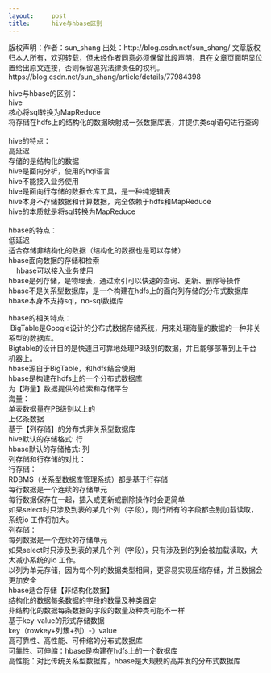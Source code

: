 ```yaml
---
layout:     post
title:      hive与hbase区别
---
```

<div id="article_content" class="article_content clearfix csdn-tracking-statistics" data-pid="blog" data-mod="popu_307" data-dsm="post">
								<div class="article-copyright">
					版权声明：作者：sun_shang 出处：http://blog.csdn.net/sun_shang/ 文章版权归本人所有，欢迎转载，但未经作者同意必须保留此段声明，且在文章页面明显位置给出原文连接，否则保留追究法律责任的权利。					https://blog.csdn.net/sun_shang/article/details/77984398				</div>
								            <link rel="stylesheet" href="https://csdnimg.cn/release/phoenix/template/css/ck_htmledit_views-f76675cdea.css">
						<div class="htmledit_views" id="content_views">
                
hive与hbase的区别： <br><span></span>hive <span></span><br><span></span>核心将sql转换为MapReduce  <br><span></span>将存储在hdfs上的结构化的数据映射成一张数据库表，并提供类sql语句进行查询<span></span><br><span></span><br><span></span>hive的特点： <br><span></span>高延迟<br><span></span>存储的是结构化的数据 <br><span></span>hive是面向分析，使用的hql语言<br><span></span>hive不能接入业务使用  <br><span></span>hive是面向行存储的数据仓库工具，是一种纯逻辑表  <br><span></span>hive本身不存储数据和计算数据，完全依赖于hdfs和MapReduce<br><span></span>hive的本质就是将sql转换为MapReduce  <br><span></span><br><span></span>hbase的特点： <br><span></span>低延迟<br><span></span>适合存储非结构化的数据（结构化的数据也是可以存储）<br><span></span>hbase面向数据的存储和检索<br>
   <span> </span>hbase可以接入业务使用 <br><span></span>hbase是列存储，是物理表，通过索引可以快速的查询、更新、删除等操作<br><span></span>hbase不是关系型数据库，是一个构建在hdfs上的面向列存储的分布式数据库<br><span></span>hbase本身不支持sql，no-sql数据库  <br><p><span></span></p>
<p>hbase的相关特点：<br>
 BigTable是Google设计的分布式数据存储系统，用来处理海量的数据的一种非关系型的数据库。<br>
Bigtable的设计目的是快速且可靠地处理PB级别的数据，并且能够部署到上千台机器上。<br><span></span>hbase源自于BigTable，和hdfs结合使用<span></span><br><span></span>hbase是构建在hdfs上的一个分布式数据库<br><span></span>为【海量】数据提供的检索和存储平台 <br><span></span>海量： <br><span></span>单表数据量在PB级别以上的<br><span></span>上亿条数据<br><span></span>基于【列存储】的分布式非关系型数据库<br><span></span>hive默认的存储格式: 行<br><span></span>hbase默认的存储格式: 列<br><span></span>列存储和行存储的对比： <br><span></span>行存储： <br><span></span>RDBMS（关系型数据库管理系统）都是基于行存储<br><span></span>每行数据是一个连续的存储单元<br><span></span>每行数据保存在一起，插入或更新或删除操作时会更简单<br><span></span>如果select时只涉及到表的某几个列（字段），则行所有的字段都会别加载读取，系统io 工作将加大。 <br><span></span>列存储： <br><span></span>每列数据是一个连续的存储单元<br><span></span>如果select时只涉及到表的某几个列（字段），只有涉及到的列会被加载读取，大大减小系统的io 工作。 <br><span></span>以列为单元存储，因为每个列的数据类型相同，更容易实现压缩存储，并且数据会更加安全  <br><span></span>hbase适合存储【非结构化数据】<br><span></span>结构化的数据每条数据的字段的数量及种类固定 <br><span></span>非结构化的数据每条数据的字段的数量及种类可能不一样 <br><span></span>基于key-value的形式存储数据<br><span></span>key（rowkey+列簇+列）-》value <br><span></span>高可靠性、高性能、可伸缩的分布式数据库 <br><span></span>可靠性、可伸缩：hbase是构建在hdfs上的一个数据库<br><span></span>高性能：对比传统关系型数据库，hbase是大规模的高并发的分布式数据库 <br><span></span><br><span></span><br></p>
            </div>
                </div>